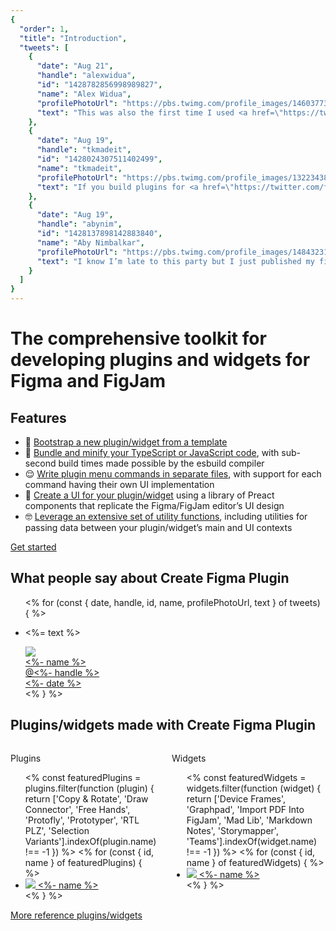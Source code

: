 ```yaml
---
{
  "order": 1,
  "title": "Introduction",
  "tweets": [
    {
      "date": "Aug 21",
      "handle": "alexwidua",
      "id": "1428782856998989827",
      "name": "Alex Widua",
      "profilePhotoUrl": "https://pbs.twimg.com/profile_images/1460377348621148168/yroE2ckE_400x400.jpg",
      "text": "This was also the first time I used <a href=\"https://twitter.com/yuanqinglim\" target=\"_blank\">@yuanqinglim</a>’s Create Figma Plugin toolkit and wow – what a comprehensive and thought-out library. Allowed me to have the first prototype up and running in just an hour. A staple for building Figma plugins from now on 😌"
    },
    {
      "date": "Aug 19",
      "handle": "tkmadeit",
      "id": "1428024307511402499",
      "name": "tkmadeit",
      "profilePhotoUrl": "https://pbs.twimg.com/profile_images/1322343885172051970/7r2g2q0E_400x400.jpg",
      "text": "If you build plugins for <a href=\"https://twitter.com/figmadesign\" target=\"_blank\">@figmadesign</a> do yourself a favor and start using Create Figma Plugin toolkit by <a href=\"https://twitter.com/yuanqinglim\" target=\"_blank\">@yuanqinglim</a>!"
    },
    {
      "date": "Aug 19",
      "handle": "abynim",
      "id": "1428137898142883840",
      "name": "Aby Nimbalkar",
      "profilePhotoUrl": "https://pbs.twimg.com/profile_images/1484323185185427456/o6Nzp-Hb_400x400.jpg",
      "text": "I know I’m late to this party but I just published my first <a href=\"https://twitter.com/figmadesign\" target=\"_blank\">@figmadesign</a> plugin 🥳 (org-only so can’t share yet). <a href=\"https://twitter.com/yuanqinglim\" target=\"_blank\">@yuanqinglim</a>’s Create Figma Plugin library made building the UI so easy and helped me focus on the logic instead. Highly recommended!"
    }
  ]
}
---
```


# The comprehensive toolkit for developing plugins and widgets for Figma and&nbsp;FigJam

## Features

<div>
<ul>
<li class="emoji-list-item"><span class="emoji-list-item__emoji">🤗</span> <span class="emoji-list-item__text"><a href="<%- query('page', 'quick-start').url %>#bootstrapping-a-new-plugin-widget-from-a-template">Bootstrap a new plugin/widget from a template</a></span></li>
<li class="emoji-list-item"><span class="emoji-list-item__emoji">🤯</span> <span class="emoji-list-item__text"><a href="<%- query('page', 'quick-start').url %>#building-the-plugin-widget">Bundle and minify your TypeScript or JavaScript code</a>, with sub-second build times made possible by the esbuild compiler</span></li>
<li class="emoji-list-item"><span class="emoji-list-item__emoji">😌</span> <span class="emoji-list-item__text"><a href="<%- query('page', 'recipes').url %>#specifying-multiple-commands-in-the-plugin-sub-menu">Write plugin menu commands in separate files</a>, with support for each command having their own UI implementation</span></li>
<li class="emoji-list-item"><span class="emoji-list-item__emoji">🤩</span> <span class="emoji-list-item__text"><a href="<%- query('page', 'ui').url %>#using-the-preact-component-library">Create a UI for your plugin/widget</a> using a library of Preact components that replicate the Figma/FigJam editor’s UI design</span></li>
<li class="emoji-list-item"><span class="emoji-list-item__emoji">🤓</span> <span class="emoji-list-item__text"><a href="<%- query('page', 'utilities').url %>">Leverage an extensive set of utility functions</a>, including utilities for passing data between your plugin/widget’s main and UI contexts</span></li>
</ul>
</div>

<div class="button">
<a href="<%- query('page', 'quick-start').url %>">Get started</a>
</div>

## What people say about Create&nbsp;Figma&nbsp;Plugin

<div>
<ul>
<% for (const { date, handle, id, name, profilePhotoUrl, text } of tweets) { %>
<li class="tweet">
<p class="tweet__text"><%= text %></p>
<div class="tweet__meta">
<div class="tweet__author">
<a href="https://twitter.com/<%- handle %>">
<div class="image"><img src="<%- profilePhotoUrl %>" /></div>
<div class="tweet__name"><%- name %></div>
<div class="tweet__handle">@<%- handle %></div>
</a>
</div>
<div class="tweet__date">
<a href="https://twitter.com/<%- handle %>/status/<%- id %>"><%- date %></a>
</div>
</div>
</li>
<% } %>
</ul>
</div>

## Plugins/widgets made with Create&nbsp;Figma&nbsp;Plugin

<div class="columns">
<div class="columns__column">
<p class="muted">Plugins</p>
<ul>
<% const featuredPlugins = plugins.filter(function (plugin) {
return ['Copy & Rotate', 'Draw Connector', 'Free Hands', 'Protofly', 'Prototyper', 'RTL PLZ', 'Selection Variants'].indexOf(plugin.name) !== -1
}) %>
<% for (const { id, name } of featuredPlugins) { %>
<li class="featured-plugin">
<a href="https://figma.com/community/plugin/<%- id %>" target="_blank">
<span class="image"><img src="https://figma.com/community/plugin/<%- id %>/icon" /></span>
<span class="featured-plugin__name"><%- name %></span>
</a>
</li>
<% } %>
</ul>
</div>
<div class="columns__column">
<p class="muted">Widgets</p>
<ul>
<% const featuredWidgets = widgets.filter(function (widget) {
return ['Device Frames', 'Graphpad', 'Import PDF Into FigJam', 'Mad Lib', 'Markdown Notes', 'Storymapper', 'Teams'].indexOf(widget.name) !== -1
}) %>
<% for (const { id, name } of featuredWidgets) { %>
<li class="featured-plugin">
<a href="https://figma.com/community/widget/<%- id %>" target="_blank">
<span class="image"><img src="https://figma.com/community/widget/<%- id %>/icon" /></span>
<span class="featured-plugin__name"><%- name %></span>
</a>
</li>
<% } %>
</ul>
</div>
</div>

<div class="button">
<a href="<%- query('page', 'reference-plugins-and-widgets').url %>">More reference plugins/widgets</a>
</div>
